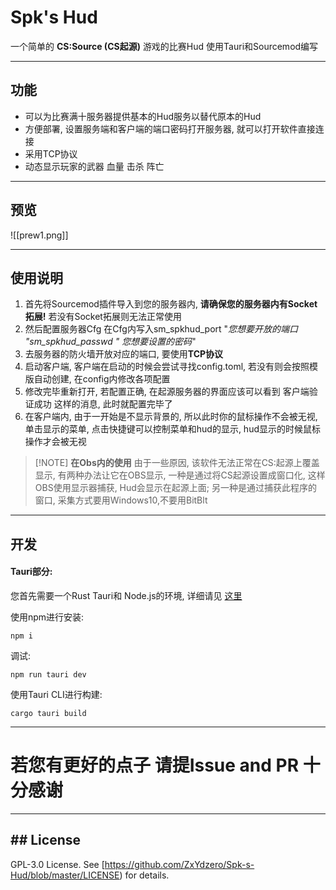 # Spk's Hud

一个简单的 **CS:Source (CS起源)** 游戏的比赛Hud 使用Tauri和Sourcemod编写

---
## 功能

- 可以为比赛满十服务器提供基本的Hud服务以替代原本的Hud
- 方便部署, 设置服务端和客户端的端口密码打开服务器, 就可以打开软件直接连接
- 采用TCP协议
- 动态显示玩家的武器 血量 击杀 阵亡
---

## 预览

![[prew1.png]]

---

## 使用说明

  1. 首先将Sourcemod插件导入到您的服务器内, __请确保您的服务器内有Socket拓展!__ 若没有Socket拓展则无法正常使用
  2. 然后配置服务器Cfg 在Cfg内写入sm_spkhud_port "_您想要开放的端口_ _"sm_spkhud_passwd "_ _您想要设置的密码_"
  3. 去服务器的防火墙开放对应的端口, 要使用**TCP协议**
  4. 启动客户端, 客户端在启动的时候会尝试寻找config.toml, 若没有则会按照模版自动创建, 在config内修改各项配置
  5. 修改完毕重新打开, 若配置正确, 在起源服务器的界面应该可以看到 客户端验证成功 这样的消息, 此时就配置完毕了
  6. 在客户端内, 由于一开始是不显示背景的, 所以此时你的鼠标操作不会被无视, 单击显示的菜单, 点击快捷键可以控制菜单和hud的显示, hud显示的时候鼠标操作才会被无视
 
> [!NOTE] **在Obs内的使用**
> 由于一些原因, 该软件无法正常在CS:起源上覆盖显示, 有两种办法让它在OBS显示, 一种是通过将CS起源设置成窗口化, 这样OBS使用显示器捕获, Hud会显示在起源上面; 另一种是通过捕获此程序的窗口, 采集方式要用Windows10,不要用BitBlt
 
---

## 开发

#### Tauri部分:

您首先需要一个Rust Tauri和 Node.js的环境,  详细请见 [这里](https://v1.tauri.app/zh-cn/v1/guides/getting-started/setup/)

使用npm进行安装:
```
npm i
```

调试:
```
npm run tauri dev
```

使用Tauri CLI进行构建:
```
cargo tauri build
```

---
# 若您有更好的点子 请提Issue and PR 十分感谢

---
## ## License
GPL-3.0 License. See [https://github.com/ZxYdzero/Spk-s-Hud/blob/master/LICENSE) for details.


